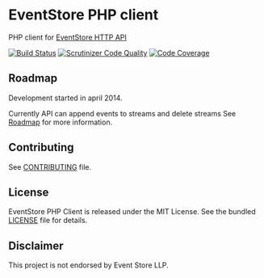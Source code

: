 EventStore PHP client
=====================

PHP client for [EventStore HTTP API](https://github.com/eventstore/eventstore/wiki/Getting-Started-HTTP)

[![Build Status](https://travis-ci.org/dbellettini/php-eventstore-client.svg?branch=master)](https://travis-ci.org/dbellettini/php-eventstore-client)
[![Scrutinizer Code Quality](https://scrutinizer-ci.com/g/dbellettini/php-eventstore-client/badges/quality-score.png?s=397d7e610dd7c8173a9d1f52c052453983ca692a)](https://scrutinizer-ci.com/g/dbellettini/php-eventstore-client/)
[![Code Coverage](https://scrutinizer-ci.com/g/dbellettini/php-eventstore-client/badges/coverage.png?s=8335119cc2a1087542fe50f80e2f1183e9f8640f)](https://scrutinizer-ci.com/g/dbellettini/php-eventstore-client/)

Roadmap
-------
Development started in april 2014.

Currently API can append events to streams and delete streams
See [Roadmap](https://github.com/dbellettini/php-eventstore-client/wiki/Roadmap) for more information.

Contributing
------------

See [CONTRIBUTING](/CONTRIBUTING.md) file.


License
-------

EventStore PHP Client is released under the MIT License. See the bundled 
[LICENSE](/LICENSE) file for details.

Disclaimer
----------

This project is not endorsed by Event Store LLP.
